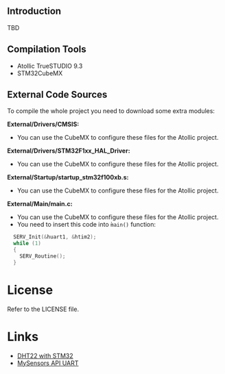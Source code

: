 ## Introduction

TBD

## Compilation Tools 

- Atollic TrueSTUDIO 9.3
- STM32CubeMX

## External Code Sources

To compile the whole project you need to download some extra modules: 

**External/Drivers/CMSIS:** 
- You can use the CubeMX to configure these files for the Atollic project.

**External/Drivers/STM32F1xx_HAL_Driver:** 
- You can use the CubeMX to configure these files for the Atollic project.

**External/Startup/startup_stm32f100xb.s:**
- You can use the CubeMX to configure these files for the Atollic project.

**External/Main/main.c:**
- You can use the CubeMX to configure these files for the Atollic project.
- You need to insert this code into ̀`main()` function:
```c
  SERV_Init(&huart1, &htim2);
  while (1)
  {
    SERV_Routine();
  }
``` 

# License 

Refer to the LICENSE file.

# Links 

- [DHT22 with STM32](https://www.controllerstech.com/temperature-measurement-using-dht22-in-stm32)
- [MySensors API UART](https://www.mysensors.org/download/serial_api_20)
